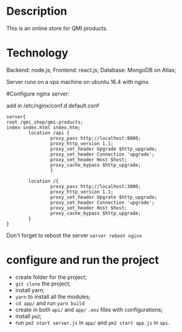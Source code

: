 # Description

This is an online store for QMI products.

# Technology

Backend: node.js;
Frontend: react.js;
Database: MongoDB on Atlas;

Server runs on a vps machine on ubuntu 16.4 with nginx.

#Configure nginx server:

add in /etc/nginx/conf.d default.conf

```
server{
root /qmi_shop/qmi-products;
index index.html index.htm;
        location /api {
                proxy_pass http://localhost:8000;
                proxy_http_version 1.1;
                proxy_set_header Upgrade $http_upgrade;
                proxy_set_header Connection 'upgrade';
                proxy_set_header Host $host;
                proxy_cache_bypass $http_upgrade;
                }

        location /{
                proxy_pass http://localhost:3000;
                proxy_http_version 1.1;
                proxy_set_header Upgrate $http_upgrade;
                proxy_set_header Connection 'upgrade';
                proxy_set_header Host $host;
                proxy_cache_bypass $http_upgrade;
        }
}

```

Don't forget to reboot the server `server reboot nginx`

# configure and run the project

- create folder for the project;
- `git clone` the project;
- install yarn;
- `yarn` to install all the modules;
- `cd app/` and run `yarn build`
- create in both `api/` and `app/` `.env` files with configurations;
- install `pm2`;
- run `pm2 start server.js` in `app/` and `pm2 start app.js` in `api`.
